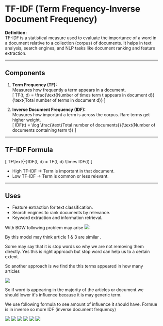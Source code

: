 # TF-IDF (Term Frequency-Inverse Document Frequency)

**Definition:**  
TF-IDF is a statistical measure used to evaluate the importance of a word in a document relative to a collection (corpus) of documents. It helps in text analysis, search engines, and NLP tasks like document ranking and feature extraction.

---

## Components

1. **Term Frequency (TF):**  
Measures how frequently a term appears in a document.  
\[
TF(t, d) = \frac{\text{Number of times term t appears in document d}}{\text{Total number of terms in document d}}
\]

2. **Inverse Document Frequency (IDF):**  
Measures how important a term is across the corpus. Rare terms get higher weight.  
\[
IDF(t) = \log \frac{\text{Total number of documents}}{\text{Number of documents containing term t}}
\]

---

## TF-IDF Formula

\[
TF\text{-}IDF(t, d) = TF(t, d) \times IDF(t)
\]

- High TF-IDF → Term is important in that document.
- Low TF-IDF → Term is common or less relevant.

---

## Uses

- Feature extraction for text classification.
- Search engines to rank documents by relevance.
- Keyword extraction and information retrieval.


With BOW following problem may arise
![](images/Screenshot_20-09-27_083242.png)


By this model may think article 1 & 3 are similar .

Some may say that it is stop words so why we are not removing them directly. Yes this is right approach but stop word can help us to a certain extent.

So another approach is we find the this terms appeared in how many articles


![](images/Screenshot_20-09-27_083622.png)

So if word is appearing in the majority of the articles or document we should lower it's influence because it is may generic term.

We use following formula to see amount of influence it should have.
Formue is in inverse so more IDF (inverse document frequency)

![](images/Screenshot_20-09-27_132806.png)
![](images/Screenshot_20-09-27_133055.png)
![](images/Screenshot_20-09-27_133145.png)
![](images/Screenshot_20-09-27_133359.png)
![](images/Screenshot_20-09-27_133528.png)
![](images/Screenshot_20-09-27_133546.png)
